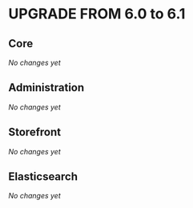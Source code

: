 UPGRADE FROM 6.0 to 6.1
=======================

Core
----

*No changes yet*

Administration
--------------

*No changes yet*

Storefront
----------

*No changes yet*

Elasticsearch
-------------

*No changes yet*
